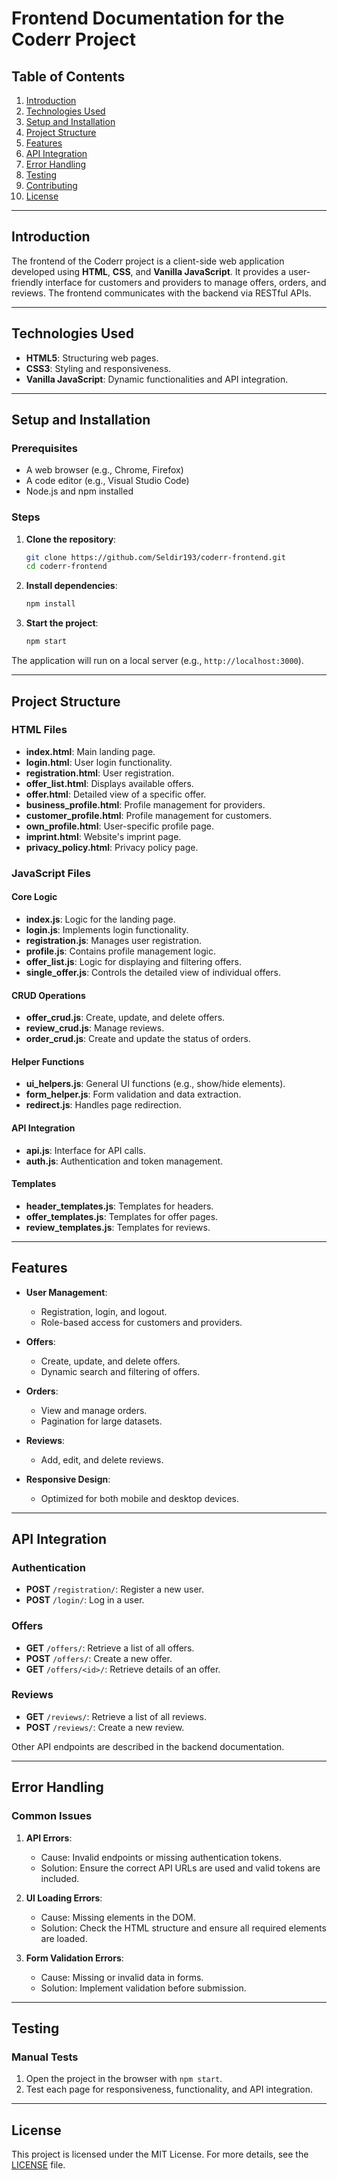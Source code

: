 # Frontend Documentation for the Coderr Project

## Table of Contents
1. [Introduction](#introduction)
2. [Technologies Used](#technologies-used)
3. [Setup and Installation](#setup-and-installation)
4. [Project Structure](#project-structure)
5. [Features](#features)
6. [API Integration](#api-integration)
7. [Error Handling](#error-handling)
8. [Testing](#testing)
9. [Contributing](#contributing)
10. [License](#license)

---

## Introduction

The frontend of the Coderr project is a client-side web application developed using **HTML**, **CSS**, and **Vanilla JavaScript**. It provides a user-friendly interface for customers and providers to manage offers, orders, and reviews. The frontend communicates with the backend via RESTful APIs.

---

## Technologies Used

- **HTML5**: Structuring web pages.
- **CSS3**: Styling and responsiveness.
- **Vanilla JavaScript**: Dynamic functionalities and API integration.

---

## Setup and Installation

### Prerequisites
- A web browser (e.g., Chrome, Firefox)
- A code editor (e.g., Visual Studio Code)
- Node.js and npm installed

### Steps

1. **Clone the repository**:
   ```bash
   git clone https://github.com/Seldir193/coderr-frontend.git
   cd coderr-frontend
   ```

2. **Install dependencies**:
   ```bash
   npm install
   ```

3. **Start the project**:
   ```bash
   npm start
   ```

The application will run on a local server (e.g., `http://localhost:3000`).

---

## Project Structure

### HTML Files
- **index.html**: Main landing page.
- **login.html**: User login functionality.
- **registration.html**: User registration.
- **offer_list.html**: Displays available offers.
- **offer.html**: Detailed view of a specific offer.
- **business_profile.html**: Profile management for providers.
- **customer_profile.html**: Profile management for customers.
- **own_profile.html**: User-specific profile page.
- **imprint.html**: Website's imprint page.
- **privacy_policy.html**: Privacy policy page.

### JavaScript Files

#### Core Logic
- **index.js**: Logic for the landing page.
- **login.js**: Implements login functionality.
- **registration.js**: Manages user registration.
- **profile.js**: Contains profile management logic.
- **offer_list.js**: Logic for displaying and filtering offers.
- **single_offer.js**: Controls the detailed view of individual offers.

#### CRUD Operations
- **offer_crud.js**: Create, update, and delete offers.
- **review_crud.js**: Manage reviews.
- **order_crud.js**: Create and update the status of orders.

#### Helper Functions
- **ui_helpers.js**: General UI functions (e.g., show/hide elements).
- **form_helper.js**: Form validation and data extraction.
- **redirect.js**: Handles page redirection.

#### API Integration
- **api.js**: Interface for API calls.
- **auth.js**: Authentication and token management.

#### Templates
- **header_templates.js**: Templates for headers.
- **offer_templates.js**: Templates for offer pages.
- **review_templates.js**: Templates for reviews.

---

## Features

- **User Management**:
  - Registration, login, and logout.
  - Role-based access for customers and providers.

- **Offers**:
  - Create, update, and delete offers.
  - Dynamic search and filtering of offers.

- **Orders**:
  - View and manage orders.
  - Pagination for large datasets.

- **Reviews**:
  - Add, edit, and delete reviews.

- **Responsive Design**:
  - Optimized for both mobile and desktop devices.

---

## API Integration

### Authentication
- **POST** `/registration/`: Register a new user.
- **POST** `/login/`: Log in a user.

### Offers
- **GET** `/offers/`: Retrieve a list of all offers.
- **POST** `/offers/`: Create a new offer.
- **GET** `/offers/<id>/`: Retrieve details of an offer.

### Reviews
- **GET** `/reviews/`: Retrieve a list of all reviews.
- **POST** `/reviews/`: Create a new review.

Other API endpoints are described in the backend documentation.

---

## Error Handling

### Common Issues

1. **API Errors**:
   - Cause: Invalid endpoints or missing authentication tokens.
   - Solution: Ensure the correct API URLs are used and valid tokens are included.

2. **UI Loading Errors**:
   - Cause: Missing elements in the DOM.
   - Solution: Check the HTML structure and ensure all required elements are loaded.

3. **Form Validation Errors**:
   - Cause: Missing or invalid data in forms.
   - Solution: Implement validation before submission.

---

## Testing

### Manual Tests
1. Open the project in the browser with `npm start`.
2. Test each page for responsiveness, functionality, and API integration.

---

## License

This project is licensed under the MIT License. For more details, see the [LICENSE](LICENSE) file.
